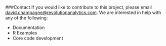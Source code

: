 ###Contact
If you would like to contribute to this project, please email david.champagne@revolutionanalytics.com.  We are interested in help with any of the following:

* Documentation
* R Examples
* Core code development